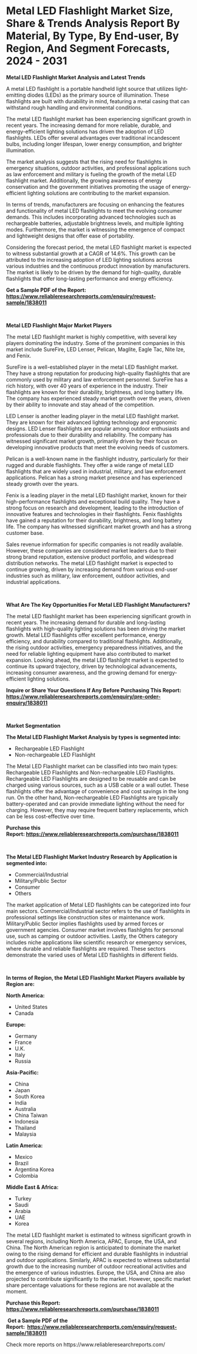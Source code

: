 <p><h1>Metal LED Flashlight Market Size, Share & Trends Analysis Report By Material, By Type, By End-user, By Region, And Segment Forecasts, 2024 - 2031</h1></p><p><strong>Metal LED Flashlight Market Analysis and Latest Trends</strong></p>
<p><p>A metal LED flashlight is a portable handheld light source that utilizes light-emitting diodes (LEDs) as the primary source of illumination. These flashlights are built with durability in mind, featuring a metal casing that can withstand rough handling and environmental conditions.</p><p>The metal LED flashlight market has been experiencing significant growth in recent years. The increasing demand for more reliable, durable, and energy-efficient lighting solutions has driven the adoption of LED flashlights. LEDs offer several advantages over traditional incandescent bulbs, including longer lifespan, lower energy consumption, and brighter illumination.</p><p>The market analysis suggests that the rising need for flashlights in emergency situations, outdoor activities, and professional applications such as law enforcement and military is fueling the growth of the metal LED flashlight market. Additionally, the growing awareness of energy conservation and the government initiatives promoting the usage of energy-efficient lighting solutions are contributing to the market expansion.</p><p>In terms of trends, manufacturers are focusing on enhancing the features and functionality of metal LED flashlights to meet the evolving consumer demands. This includes incorporating advanced technologies such as rechargeable batteries, adjustable brightness levels, and multiple lighting modes. Furthermore, the market is witnessing the emergence of compact and lightweight designs that offer ease of portability.</p><p>Considering the forecast period, the metal LED flashlight market is expected to witness substantial growth at a CAGR of 14.6%. This growth can be attributed to the increasing adoption of LED lighting solutions across various industries and the continuous product innovation by manufacturers. The market is likely to be driven by the demand for high-quality, durable flashlights that offer long-lasting performance and energy efficiency.</p></p>
<p><strong>Get a Sample PDF of the Report:&nbsp; <a href="https://www.reliableresearchreports.com/enquiry/request-sample/1838011">https://www.reliableresearchreports.com/enquiry/request-sample/1838011</a></strong></p>
<p>&nbsp;</p>
<p><strong>Metal LED Flashlight Major Market Players</strong></p>
<p><p>The metal LED flashlight market is highly competitive, with several key players dominating the industry. Some of the prominent companies in this market include SureFire, LED Lenser, Pelican, Maglite, Eagle Tac, Nite Ize, and Fenix.</p><p>SureFire is a well-established player in the metal LED flashlight market. They have a strong reputation for producing high-quality flashlights that are commonly used by military and law enforcement personnel. SureFire has a rich history, with over 40 years of experience in the industry. Their flashlights are known for their durability, brightness, and long battery life. The company has experienced steady market growth over the years, driven by their ability to innovate and stay ahead of the competition.</p><p>LED Lenser is another leading player in the metal LED flashlight market. They are known for their advanced lighting technology and ergonomic designs. LED Lenser flashlights are popular among outdoor enthusiasts and professionals due to their durability and reliability. The company has witnessed significant market growth, primarily driven by their focus on developing innovative products that meet the evolving needs of customers.</p><p>Pelican is a well-known name in the flashlight industry, particularly for their rugged and durable flashlights. They offer a wide range of metal LED flashlights that are widely used in industrial, military, and law enforcement applications. Pelican has a strong market presence and has experienced steady growth over the years.</p><p>Fenix is a leading player in the metal LED flashlight market, known for their high-performance flashlights and exceptional build quality. They have a strong focus on research and development, leading to the introduction of innovative features and technologies in their flashlights. Fenix flashlights have gained a reputation for their durability, brightness, and long battery life. The company has witnessed significant market growth and has a strong customer base.</p><p>Sales revenue information for specific companies is not readily available. However, these companies are considered market leaders due to their strong brand reputation, extensive product portfolio, and widespread distribution networks. The metal LED flashlight market is expected to continue growing, driven by increasing demand from various end-user industries such as military, law enforcement, outdoor activities, and industrial applications.</p></p>
<p>&nbsp;</p>
<p><strong>What Are The Key Opportunities For Metal LED Flashlight Manufacturers?</strong></p>
<p><p>The metal LED flashlight market has been experiencing significant growth in recent years. The increasing demand for durable and long-lasting flashlights with high-quality lighting solutions has been driving the market growth. Metal LED flashlights offer excellent performance, energy efficiency, and durability compared to traditional flashlights. Additionally, the rising outdoor activities, emergency preparedness initiatives, and the need for reliable lighting equipment have also contributed to market expansion. Looking ahead, the metal LED flashlight market is expected to continue its upward trajectory, driven by technological advancements, increasing consumer awareness, and the growing demand for energy-efficient lighting solutions.</p></p>
<p><strong>Inquire or Share Your Questions If Any Before Purchasing This Report: <a href="https://www.reliableresearchreports.com/enquiry/pre-order-enquiry/1838011">https://www.reliableresearchreports.com/enquiry/pre-order-enquiry/1838011</a></strong></p>
<p>&nbsp;</p>
<p><strong>Market Segmentation</strong></p>
<p><strong>The Metal LED Flashlight Market Analysis by types is segmented into:</strong></p>
<p><ul><li>Rechargeable LED Flashlight</li><li>Non-rechargeable LED Flashlight</li></ul></p>
<p><p>The Metal LED Flashlight market can be classified into two main types: Rechargeable LED Flashlights and Non-rechargeable LED Flashlights. Rechargeable LED Flashlights are designed to be reusable and can be charged using various sources, such as a USB cable or a wall outlet. These flashlights offer the advantage of convenience and cost savings in the long run. On the other hand, Non-rechargeable LED Flashlights are typically battery-operated and can provide immediate lighting without the need for charging. However, they may require frequent battery replacements, which can be less cost-effective over time.</p></p>
<p><strong>Purchase this Report:&nbsp;<a href="https://www.reliableresearchreports.com/purchase/1838011">https://www.reliableresearchreports.com/purchase/1838011</a></strong></p>
<p>&nbsp;</p>
<p><strong>The Metal LED Flashlight Market Industry Research by Application is segmented into:</strong></p>
<p><ul><li>Commercial/Industrial</li><li>Military/Public Sector</li><li>Consumer</li><li>Others</li></ul></p>
<p><p>The market application of Metal LED flashlights can be categorized into four main sectors. Commercial/Industrial sector refers to the use of flashlights in professional settings like construction sites or maintenance work. Military/Public Sector implies flashlights used by armed forces or government agencies. Consumer market involves flashlights for personal use, such as camping or outdoor activities. Lastly, the Others category includes niche applications like scientific research or emergency services, where durable and reliable flashlights are required. These sectors demonstrate the varied uses of Metal LED flashlights in different fields.</p></p>
<p>&nbsp;</p>
<p><strong>In terms of Region, the Metal LED Flashlight Market Players available by Region are:</strong></p>
<p>
    <p> <strong> North America: </strong>
        <ul>
            <li>United States</li>
            <li>Canada</li>
        </ul>
        </p> 
    <p> <strong> Europe: </strong>
        <ul>
            <li>Germany</li>
            <li>France</li>
            <li>U.K.</li>
            <li>Italy</li>
            <li>Russia</li>
        </ul>
        </p> 
    <p> <strong> Asia-Pacific: </strong>
        <ul>
            <li>China</li>
            <li>Japan</li>
            <li>South Korea</li>
            <li>India</li>
            <li>Australia</li>
            <li>China Taiwan</li>
            <li>Indonesia</li>
            <li>Thailand</li>
            <li>Malaysia</li>
        </ul>
        </p> 
    <p> <strong> Latin America: </strong>
        <ul>
            <li>Mexico</li>
            <li>Brazil</li>
            <li>Argentina Korea</li>
            <li>Colombia</li>
        </ul>
        </p> 
    <p> <strong> Middle East & Africa: </strong>
        <ul>
            <li>Turkey</li>
            <li>Saudi</li>
            <li>Arabia</li>
            <li>UAE</li>
            <li>Korea</li>
        </ul>
    </p>
    </p>
<p><p>The metal LED flashlight market is estimated to witness significant growth in several regions, including North America, APAC, Europe, the USA, and China. The North American region is anticipated to dominate the market owing to the rising demand for efficient and durable flashlights in industrial and outdoor applications. Similarly, APAC is expected to witness substantial growth due to the increasing number of outdoor recreational activities and the emergence of various industries. Europe, the USA, and China are also projected to contribute significantly to the market. However, specific market share percentage valuations for these regions are not available at the moment.</p></p>
<p><strong>Purchase this Report: <a href="https://www.reliableresearchreports.com/purchase/1838011">https://www.reliableresearchreports.com/purchase/1838011</a></strong></p>
<p>&nbsp;<strong>Get a Sample PDF of the Report:&nbsp;&nbsp;<a href="https://www.reliableresearchreports.com/enquiry/request-sample/1838011">https://www.reliableresearchreports.com/enquiry/request-sample/1838011</a></strong></p>
<p><strong></strong></p>
<p>Check more reports on https://www.reliableresearchreports.com/</p>